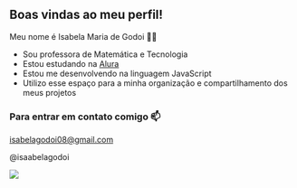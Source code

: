 ## Boas vindas ao meu perfil!

Meu nome é Isabela Maria de Godoi 👩‍🏫

- Sou professora de Matemática e Tecnologia
- Estou estudando na [Alura](https://www.alura.com.br)
- Estou me desenvolvendo na linguagem JavaScript
- Utilizo esse espaço para a minha organização e compartilhamento dos meus projetos

### Para entrar em contato comigo 📫

isabelagodoi08@gmail.com

@isaabelagodoi



![](https://media.tenor.com/L06vybJFesoAAAAM/barbie-movie-waving.gif)

